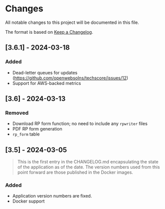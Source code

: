 # Changes

All notable changes to this project will be documented in this file.

The format is based on [Keep a Changelog](https://keepachangelog.com/en/1.1.0/).

## [3.6.1] - 2024-03-18

### Added

- Dead-letter queues for updates (https://github.com/openwebsolns/techscore/issues/12)
- Support for AWS-backed metrics

## [3.6] - 2024-03-13

### Removed

- Download RP form function; no need to include any `rpwriter` files
- PDF RP form generation
- `rp_form` table

## [3.5] - 2024-03-05

> This is the first entry in the CHANGELOG.md encapsulating the state of the application as of the
> date. The version numbers used from this point forward are those published in the Docker images.

### Added

- Application version numbers are fixed.
- Docker support
